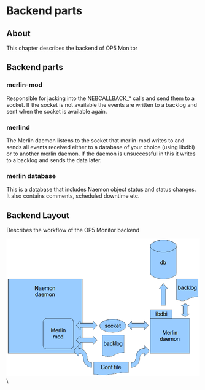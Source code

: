 # Backend parts

## About

This chapter describes the backend of OP5 Monitor

## Backend parts

### merlin-mod

Responsible for jacking into the NEBCALLBACK\_\* calls and send them to a socket. If the socket is not available the events are written to a backlog and sent when the socket is available again.

### merlind

The Merlin daemon listens to the socket that merlin-mod writes to and sends all events received either to a database of your choice (using libdbi) or to another merlin daemon. If the daemon is unsuccessful in this it writes to a backlog and sends the data later.

### merlin database

This is a database that includes Naemon object status and status changes. It also contains comments, scheduled downtime etc.

## Backend Layout

Describes the workflow of the OP5 Monitor backend

![](images/16482361/16679179.png) \


